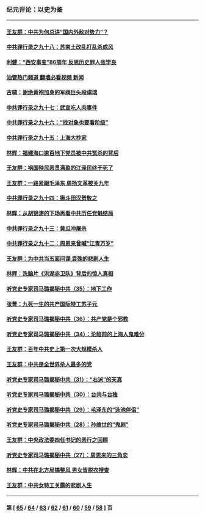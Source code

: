 ### 纪元评论：以史为鉴
---
#### [王友群：中共为何总讲“国内外敌对势力”？](../../pages/nsc1028/n13881858.md?12110330) 
#### [中共罪行录之九十八：苏南土改乱打乱杀成风](../../pages/nsc1028/n13881845.md?12110330) 
#### [利健：“西安事变”86周年 反思历史罪人张学良](../../pages/nsc1028/n13882019.md?12110330) 
#### [油管热门频道 翻墙必看视频 新闻](ok?12110330)
#### [古啸：谢绝黄袍加身的军阀巨头段祺瑞](../../pages/nsc1028/n13881966.md?12110330) 
#### [中共罪行录之九十七：武宣吃人肉事件](../../pages/nsc1028/n13881566.md?12110330) 
#### [中共罪行录之九十六：“找对象也要看阶级”](../../pages/nsc1028/n13880181.md?12110330) 
#### [中共罪行录之九十五：上海大抄家](../../pages/nsc1028/n13879492.md?12110330) 
#### [林辉：福建海口逾百地下党员被中共冤杀的背后](../../pages/nsc1028/n13878946.md?12110330) 
#### [王友群：祸国殃民恶贯满盈的江泽民终于死了](../../pages/nsc1028/n13876096.md?12110330) 
#### [王友群：一路紧跟毛泽东 周扬文革被关九年](../../pages/nsc1028/n13873383.md?12110330) 
#### [中共罪行录之九十四：揪斗田汉贺敬之](../../pages/nsc1028/n13872944.md?12110330) 
#### [林辉：从胡锦涛的下场再看中共历任党魁结局](../../pages/nsc1028/n13872142.md?12110330) 
#### [中共罪行录之九十三：黄瓜冲屠杀](../../pages/nsc1028/n13872199.md?12110330) 
#### [中共罪行录之九十二：周恩来曾喊“江青万岁”](../../pages/nsc1028/n13869483.md?12110330) 
#### [王友群：为中共当五面间谍 袁殊的悲剧人生](../../pages/nsc1028/n13868782.md?12110330) 
#### [林辉：洗脑片《洪湖赤卫队》背后的惊人真相](../../pages/nsc1028/n13868674.md?12110330) 
#### [听党史专家司马璐揭秘中共（35）：地下工作](../../pages/nsc1028/n13866828.md?12110330) 
#### [张菁：九死一生的共产国际特工苏子元 ](../../pages/nsc1028/n13867901.md?12110330) 
#### [听党史专家司马璐揭秘中共（36）：共产党是个邪教](../../pages/nsc1028/n13867637.md?12110330) 
#### [听党史专家司马璐揭秘中共（34）：沦陷前的上海人鬼难分](../../pages/nsc1028/n13866165.md?12110330) 
#### [王友群：百年中共史上第一次大规模杀人](../../pages/nsc1028/n13863785.md?12110330) 
#### [王友群：中共是全世界杀人最多的党](../../pages/nsc1028/n13860689.md?12110330) 
#### [听党史专家司马璐揭秘中共（31）：“右派”的天真](../../pages/nsc1028/n13860002.md?12110330) 
#### [听党史专家司马璐揭秘中共（30）：台共与台独](../../pages/nsc1028/n13859351.md?12110330) 
#### [听党史专家司马璐揭秘中共（29）：毛泽东的“泳池伴侣”](../../pages/nsc1028/n13858477.md?12110330) 
#### [听党史专家司马璐揭秘中共（28）：孙维世的“鬼剧”](../../pages/nsc1028/n13856891.md?12110330) 
#### [王友群：中央政法委四任书记的恶行之回顾](../../pages/nsc1028/n13855519.md?12110330) 
#### [听党史专家司马璐揭秘中共（27）：周恩来的三角恋](../../pages/nsc1028/n13855636.md?12110330) 
#### [林辉：中共在北方局搞整风 男女皆脱衣搜查](../../pages/nsc1028/n13855473.md?12110330) 
#### [王友群：中共女特工关露的悲剧人生](../../pages/nsc1028/n13855019.md?12110330) 

---
#### 第 [ [65](./65.md?12110330) / [64](./64.md?12110330) / [63](./63.md?12110330) / [62](./62.md?12110330) / [61](./61.md?12110330) / [60](./60.md?12110330) / [59](./59.md?12110330) / [58](./58.md?12110330) ] 页
